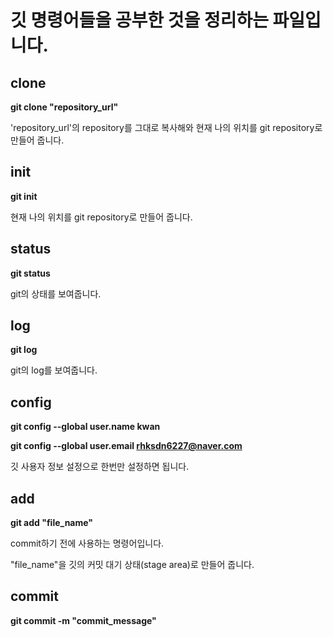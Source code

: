 # 깃 명령어들을 공부한 것을 정리하는 파일입니다.

## clone 

**git clone "repository_url"**

'repository_url'의 repository를 그대로 복사해와  현재 나의 위치를 git repository로 만들어 줍니다.

## init

**git init**

현재 나의 위치를 git repository로 만들어 줍니다.

## status

**git status**

git의 상태를 보여줍니다.

## log

**git log**

git의 log를 보여줍니다.

## config

**git config --global user.name kwan**

**git config --global user.email rhksdn6227@naver.com**

깃 사용자 정보 설정으로 한번만 설정하면 됩니다. 



## add

**git add "file_name"**

commit하기 전에 사용하는 명령어입니다.

"file_name"을 깃의 커밋 대기 상태(stage area)로 만들어 줍니다.

## commit

**git commit -m "commit_message"**



